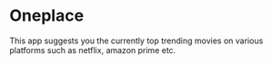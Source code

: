# Oneplace
This app suggests you the currently top trending movies on various platforms such as netflix, amazon prime etc.
